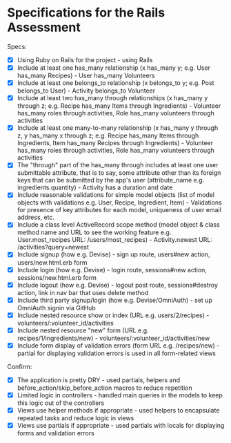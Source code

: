 # Specifications for the Rails Assessment

Specs:
- [x] Using Ruby on Rails for the project - using Rails
- [x] Include at least one has_many relationship (x has_many y; e.g. User has_many Recipes) - User has_many Volunteers
- [x] Include at least one belongs_to relationship (x belongs_to y; e.g. Post belongs_to User) - Activity belongs_to Volunteer
- [x] Include at least two has_many through relationships (x has_many y through z; e.g. Recipe has_many Items through Ingredients) - Volunteer has_many roles through activities, Role has_many volunteers through activities
- [x] Include at least one many-to-many relationship (x has_many y through z, y has_many x through z; e.g. Recipe has_many Items through Ingredients, Item has_many Recipes through Ingredients) - Volunteer has_many roles through activities, Role has_many volunteers through activities 
- [x] The "through" part of the has_many through includes at least one user submittable attribute, that is to say, some attribute other than its foreign keys that can be submitted by the app's user (attribute_name e.g. ingredients.quantity) - Activity has a duration and date
- [x] Include reasonable validations for simple model objects (list of model objects with validations e.g. User, Recipe, Ingredient, Item) - Validations for presence of key attributes for each model, uniqueness of user email address, etc.
- [x] Include a class level ActiveRecord scope method (model object & class method name and URL to see the working feature e.g. User.most_recipes URL: /users/most_recipes) - Activity.newest URL: /activities?query=newest
- [x] Include signup (how e.g. Devise) - sign up route, users#new action, users/new.html.erb form
- [x] Include login (how e.g. Devise) - login route, sessions#new action, sessions/new.html.erb form
- [x] Include logout (how e.g. Devise) - logout post route, sessions#destroy action, link in nav bar that uses delete method 
- [x] Include third party signup/login (how e.g. Devise/OmniAuth) - set up OmniAuth signin via GitHub
- [x] Include nested resource show or index (URL e.g. users/2/recipes) - volunteers/:volunteer_id/activities
- [x] Include nested resource "new" form (URL e.g. recipes/1/ingredients/new) - volunteers/:volunteer_id/activities/new
- [x] Include form display of validation errors (form URL e.g. /recipes/new) - partial for displaying validation errors is used in all form-related views

Confirm:
- [x] The application is pretty DRY - used partials, helpers and before_action/skip_before_action macros to reduce repetition 
- [x] Limited logic in controllers - handled main queries in the models to keep this logic out of the controllers
- [x] Views use helper methods if appropriate - used helpers to encapsulate repeated tasks and reduce logic in views
- [x] Views use partials if appropriate - used partials with locals for displaying forms and validation errors